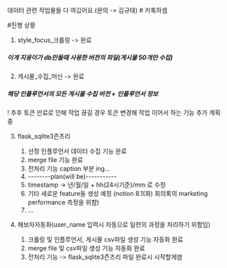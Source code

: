데이터 관련 작업물들 다 여깄어요.(문의 -> 김규태) # 카톡하셈

#진행 상황

1. style_focus_크롤링 -> 완료
  ##### 이게 지웅이가 db만들때 사용한 버전의 파일(게시물 50개만 수집)
   
2. 게시물_수집_머신 -> 완료
  ##### 해당 인플루언서의 모든 게시물 수집 버전 + 인플루언서 정보
  
  ! 추후 토큰 만료로 인해 작업 끊길 경우 토큰 변경해 작업 이어서 하는 기능 추가 계획 중
   
3. flask_sqlite3즌츠리
     1) 선정 인플루언서 데이터 수집 기능 완료
     2) merge file 기능 완료
     3) 전처리 기능 caption 부분 ing...
     4) --------plan(will be)-----------
     5) timestamp -> 년/월/일 + hh(24시기준)/mm 로 수정
     6) 기타 새로운 feature들 생성 예정 (notion 8.1(화) 회의록의 marketing performance 측정을 위함)
     7) ...

4. 해보자자동화(user_name 입력시 자동으로 일련의 과정을 처리하기 위함임)
     1) 크롤링 및 인플루언서, 게시물 csv파일 생성 기능 자동화 완료
     2) merge file 및 csv파일 생성 기능 자동화 완료
     3) 전처리 기능 -> flask_sqlite3즌츠리 파일 완료시 시작할게염
